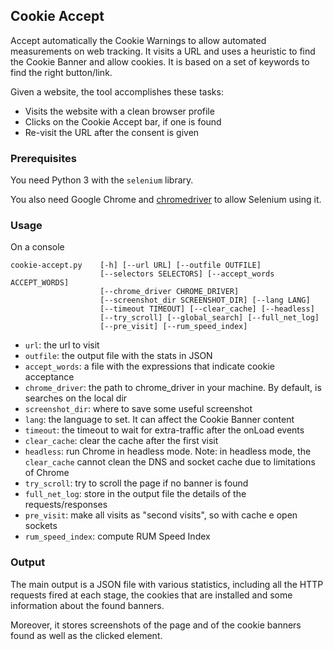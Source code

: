## Cookie Accept

Accept automatically the Cookie Warnings to allow automated measurements on web tracking.
It visits a URL and uses a heuristic to find the Cookie Banner and allow cookies.
It is based on a set of keywords to find the right button/link.

Given a website, the tool accomplishes these tasks:

* Visits the website with a clean browser profile
* Clicks on the Cookie Accept bar, if one is found
* Re-visit the URL after the consent is given


### Prerequisites

You need Python 3 with the `selenium` library.

You also need Google Chrome and [chromedriver](https://chromedriver.chromium.org/) to allow Selenium using it.


### Usage

On a console

```
cookie-accept.py    [-h] [--url URL] [--outfile OUTFILE]
                    [--selectors SELECTORS] [--accept_words ACCEPT_WORDS]
                    [--chrome_driver CHROME_DRIVER]
                    [--screenshot_dir SCREENSHOT_DIR] [--lang LANG]
                    [--timeout TIMEOUT] [--clear_cache] [--headless]
                    [--try_scroll] [--global_search] [--full_net_log]
                    [--pre_visit] [--rum_speed_index]
```

* `url`: the url to visit
* `outfile`: the output file with the stats in JSON
* `accept_words`: a file with the expressions that indicate cookie acceptance
* `chrome_driver`: the path to chrome_driver in your machine. By default, is searches on the local dir
* `screenshot_dir`: where to save some useful screenshot
* `lang`: the language to set. It can affect the Cookie Banner content
* `timeout`: the timeout to wait for extra-traffic after the onLoad events
* `clear_cache`: clear the cache after the first visit
* `headless`: run Chrome in headless mode. Note: in headless mode, the `clear_cache` cannot clean the DNS and socket cache due to limitations of Chrome
* `try_scroll`: try to scroll the page if no banner is found
* `full_net_log`: store in the output file the details of the requests/responses
* `pre_visit`: make all visits as "second visits", so with cache e open sockets
* `rum_speed_index`: compute RUM Speed Index

### Output

The main output is a JSON file with various statistics, including all the HTTP requests fired at each stage, the cookies that are installed and some information about the found banners.

Moreover, it stores screenshots of the page and of the cookie banners found as well as the clicked element.





